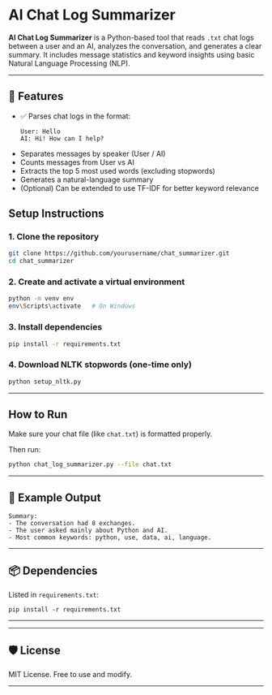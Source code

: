 # AI Chat Log Summarizer

**AI Chat Log Summarizer** is a Python-based tool that reads `.txt` chat logs between a user and an AI, analyzes the conversation, and generates a clear summary. It includes message statistics and keyword insights using basic Natural Language Processing (NLP).

---

## 🚀 Features

- ✅ Parses chat logs in the format:
  ```
  User: Hello
  AI: Hi! How can I help?
  ```
- Separates messages by speaker (User / AI)
- Counts messages from User vs AI
- Extracts the top 5 most used words (excluding stopwords)
- Generates a natural-language summary
- (Optional) Can be extended to use TF-IDF for better keyword relevance


## Setup Instructions

### 1. Clone the repository

```bash
git clone https://github.com/yourusername/chat_summarizer.git
cd chat_summarizer
```

### 2. Create and activate a virtual environment

```bash
python -m venv env
env\Scripts\activate   # On Windows
```

### 3. Install dependencies

```bash
pip install -r requirements.txt
```

### 4. Download NLTK stopwords (one-time only)

```bash
python setup_nltk.py
```

---

## How to Run

Make sure your chat file (like `chat.txt`) is formatted properly.

Then run:

```bash
python chat_log_summarizer.py --file chat.txt
```

---

## 📝 Example Output

```
Summary:
- The conversation had 8 exchanges.
- The user asked mainly about Python and AI.
- Most common keywords: python, use, data, ai, language.
```

---

## 📦 Dependencies

Listed in `requirements.txt`:

```
pip install -r requirements.txt
```

---

---

## 🛡 License

MIT License. Free to use and modify.

---
